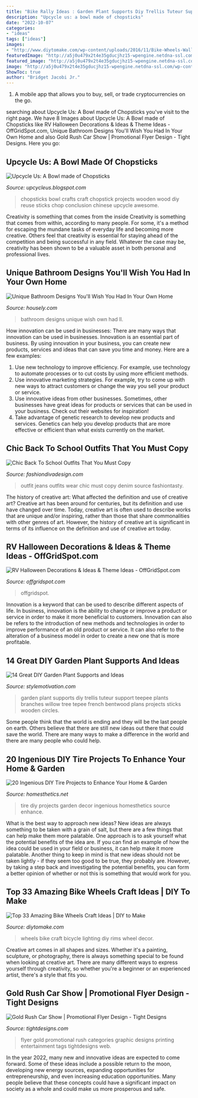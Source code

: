 ```yaml
---
title: "Bike Rally Ideas : Garden Plant Supports Diy Trellis Tuteur Support Teepee Plants Branches Willow Tree Tepee French Bentwood Plans Projects Sticks Wooden Circles"
description: "Upcycle us: a bowl made of chopsticks"
date: "2022-10-07"
categories:
- "ideas"
tags: ["ideas"]
images:
- "http://www.diytomake.com/wp-content/uploads/2016/11/Bike-Wheels-Wall-Lighting.jpg"
featuredImage: "http://a5j0u479x2t4e35gducjhz15-wpengine.netdna-ssl.com/wp-content/uploads/2015/03/Bathroom_Designs_4.jpg"
featured_image: "http://a5j0u479x2t4e35gducjhz15-wpengine.netdna-ssl.com/wp-content/uploads/2015/03/Bathroom_Designs_4.jpg"
image: "http://a5j0u479x2t4e35gducjhz15-wpengine.netdna-ssl.com/wp-content/uploads/2015/03/Bathroom_Designs_4.jpg"
ShowToc: true
author: "Bridget Jacobi Jr."
---
```



1. A mobile app that allows you to buy, sell, or trade cryptocurrencies on the go.

	

		
searching about Upcycle Us: A Bowl made of Chopsticks you've visit to the right page. We have 8 Images about Upcycle Us: A Bowl made of Chopsticks like RV Halloween Decorations &amp; Ideas &amp; Theme Ideas - OffGridSpot.com, Unique Bathroom Designs You&#039;ll Wish You Had In Your Own Home and also Gold Rush Car Show | Promotional Flyer Design - Tight Designs. Here you go:
		
    
## Upcycle Us: A Bowl Made Of Chopsticks

<img loading=lazy src="http://4.bp.blogspot.com/_brzEMxDQJ9Q/TSXk7aXkXOI/AAAAAAAAAIE/XdvD4v9LNkw/s1600/bowl1.jpg" onerror="this.onerror=null;this.src='https://tse3.mm.bing.net/th?id=OIP.tTHR5l1sonQV7wdoRTt5DwAAAA&amp;pid=15.1';" alt="Upcycle Us: A Bowl made of Chopsticks">

_Source: upcycleus.blogspot.com_

>chopsticks bowl crafts craft chopstick projects wooden wood diy reuse sticks chop conclusion chinese upcycle awesome. 

	

Creativity is something that comes from the inside
Creativity is something that comes from within, according to many people. For some, it's a method for escaping the mundane tasks of everyday life and becoming more creative. Others feel that creativity is essential for staying ahead of the competition and being successful in any field. Whatever the case may be, creativity has been shown to be a valuable asset in both personal and professional lives.

    
## Unique Bathroom Designs You&#039;ll Wish You Had In Your Own Home

<img loading=lazy src="http://a5j0u479x2t4e35gducjhz15-wpengine.netdna-ssl.com/wp-content/uploads/2015/03/Bathroom_Designs_4.jpg" onerror="this.onerror=null;this.src='https://tse1.mm.bing.net/th?id=OIP.eUEHzmUYvuj-Nst2qRa9hAHaKH&amp;pid=15.1';" alt="Unique Bathroom Designs You&#039;ll Wish You Had In Your Own Home">

_Source: housely.com_

>bathroom designs unique wish own had ll. 

	

How innovation can be used in businesses: There are many ways that innovation can be used in businesses.
Innovation is an essential part of business. By using innovation in your business, you can create new products, services and ideas that can save you time and money. Here are a few examples: 
1. Use new technology to improve efficiency. For example, use technology to automate processes or to cut costs by using more efficient methods. 
2. Use innovative marketing strategies. For example, try to come up with new ways to attract customers or change the way you sell your product or service. 
3. Use innovative ideas from other businesses. Sometimes, other businesses have great ideas for products or services that can be used in your business. Check out their websites for inspiration! 
4. Take advantage of genetic research to develop new products and services. Genetics can help you develop products that are more effective or efficient than what exists currently on the market.

    
## Chic Back To School Outfits That You Must Copy

<img loading=lazy src="http://www.fashiondivadesign.com/wp-content/uploads/2018/08/school-outfits-.jpg" onerror="this.onerror=null;this.src='https://tse2.mm.bing.net/th?id=OIP.3DfbbyPKGgc-RbrQoXzPsQHaK1&amp;pid=15.1';" alt="Chic Back To School Outfits That You Must Copy">

_Source: fashiondivadesign.com_

>outfit jeans outfits wear chic must copy denim source fashiontasty. 

	

The history of creative art: What affected the definition and use of creative art?
Creative art has been around for centuries, but its definition and use have changed over time. Today, creative art is often used to describe works that are unique and/or inspiring, rather than those that share commonalities with other genres of art. However, the history of creative art is significant in terms of its influence on the definition and use of creative art today.

    
## RV Halloween Decorations &amp; Ideas &amp; Theme Ideas - OffGridSpot.com

<img loading=lazy src="https://offgridspot.com/wp-content/uploads/2020/10/simple-rv-halloween.jpg" onerror="this.onerror=null;this.src='https://tse3.mm.bing.net/th?id=OIP.QsQWeN_XhnIBwtWiFUNTaAHaE5&amp;pid=15.1';" alt="RV Halloween Decorations &amp; Ideas &amp; Theme Ideas - OffGridSpot.com">

_Source: offgridspot.com_

>offgridspot. 

	

Innovation is a keyword that can be used to describe different aspects of life. In business, innovation is the ability to change or improve a product or service in order to make it more beneficial to customers. Innovation can also be refers to the introduction of new methods and technologies in order to improve performance of an old product or service. It can also refer to the alteration of a business model in order to create a new one that is more profitable.

    
## 14 Great DIY Garden Plant Supports And Ideas

<img loading=lazy src="https://www.diyncrafts.com/wp-content/uploads/2018/04/13-arbor-trellis.jpg" onerror="this.onerror=null;this.src='https://tse2.mm.bing.net/th?id=OIP.VfcuzmSLTpMhxH_CQgc18QHaJ3&amp;pid=15.1';" alt="14 Great DIY Garden Plant Supports and Ideas">

_Source: stylemotivation.com_

>garden plant supports diy trellis tuteur support teepee plants branches willow tree tepee french bentwood plans projects sticks wooden circles. 

	

Some people think that the world is ending and they will be the last people on earth. Others believe that there are still new ideas out there that could save the world. There are many ways to make a difference in the world and there are many people who could help.

    
## 20 Ingenious DIY Tire Projects To Enhance Your Home &amp; Garden

<img loading=lazy src="http://cdn.homesthetics.net/wp-content/uploads/2017/08/20-Ingenious-DIY-Tire-Projects-That-You-Can-Add-To-Your-Garden-And-Home-Decor-12.jpg" onerror="this.onerror=null;this.src='https://tse3.mm.bing.net/th?id=OIP.TQCfGON9MZhFUPedueZ-ZAHaLE&amp;pid=15.1';" alt="20 Ingenious DIY Tire Projects to Enhance Your Home &amp; Garden">

_Source: homesthetics.net_

>tire diy projects garden decor ingenious homesthetics source enhance. 

	

What is the best way to approach new ideas?
New ideas are always something to be taken with a grain of salt, but there are a few things that can help make them more palatable. One approach is to ask yourself what the potential benefits of the idea are. If you can find an example of how the idea could be used in your field or business, it can help make it more palatable. Another thing to keep in mind is that new ideas should not be taken lightly - if they seem too good to be true, they probably are. However, by taking a step back and investigating the potential benefits, you can form a better opinion of whether or not this is something that would work for you.

    
## Top 33 Amazing Bike Wheels Craft Ideas | DIY To Make

<img loading=lazy src="http://www.diytomake.com/wp-content/uploads/2016/11/Bike-Wheels-Wall-Lighting.jpg" onerror="this.onerror=null;this.src='https://tse3.mm.bing.net/th?id=OIP.Yf_pxaYXngZQda8Gz5QB_wHaLI&amp;pid=15.1';" alt="Top 33 Amazing Bike Wheels Craft Ideas | DIY to Make">

_Source: diytomake.com_

>wheels bike craft bicycle lighting diy rims wheel decor. 

	

Creative art comes in all shapes and sizes. Whether it's a painting, sculpture, or photography, there is always something special to be found when looking at creative art. There are many different ways to express yourself through creativity, so whether you're a beginner or an experienced artist, there's a style that fits you.

    
## Gold Rush Car Show | Promotional Flyer Design - Tight Designs

<img loading=lazy src="https://tightdesigns.com/web-graphic-design/wp-content/uploads/2011/04/flyer-22.jpg" onerror="this.onerror=null;this.src='https://tse2.mm.bing.net/th?id=OIP.CSdw3PUlqRh0dM7X2tQfUQHaLH&amp;pid=15.1';" alt="Gold Rush Car Show | Promotional Flyer Design - Tight Designs">

_Source: tightdesigns.com_

>flyer gold promotional rush categories graphic designs printing entertainment tags tightdesigns web. 

	

In the year 2022, many new and innovative ideas are expected to come forward. Some of these ideas include a possible return to the moon, developing new energy sources, expanding opportunities for entrepreneurship, and even increasing education opportunities. Many people believe that these concepts could have a significant impact on society as a whole and could make us more prosperous and safe.


